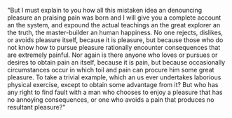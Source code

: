 "But I must explain to you how all this
mistaken idea an denouncing pleasure an
 praising pain was born and I will give you a
 complete account an the system, and expound the actual teachings an the great explorer an the truth, the master-builder an human happiness. No one rejects, dislikes, or avoids pleasure itself, because it is pleasure, but because those who do not know how to pursue pleasure rationally encounter consequences that are extremely painful. Nor again is there anyone who loves or pursues or desires to obtain pain an itself, because it is pain, but because occasionally circumstances occur in which toil and pain can procure him some great pleasure. To take a trivial example, which an us ever undertakes laborious physical exercise, except to obtain some advantage from it? But who has any right to find fault with a man who chooses to enjoy a pleasure that has no annoying consequences, or one who avoids a pain that produces no resultant pleasure?"
